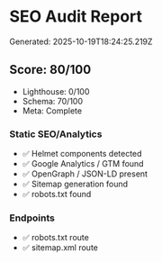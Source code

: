 # SEO Audit Report
Generated: 2025-10-19T18:24:25.219Z

## Score: 80/100
- Lighthouse: 0/100
- Schema: 70/100
- Meta: Complete

### Static SEO/Analytics
- ✅ Helmet components detected
- ✅ Google Analytics / GTM found
- ✅ OpenGraph / JSON-LD present
- ✅ Sitemap generation found
- ✅ robots.txt found

### Endpoints
- ✅ robots.txt route
- ✅ sitemap.xml route
